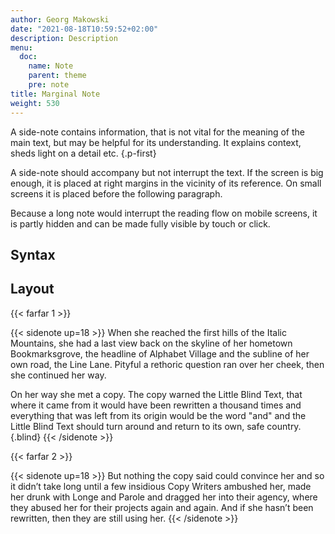```yaml
---
author: Georg Makowski
date: "2021-08-18T10:59:52+02:00"
description: Description
menu:
  doc:
    name: Note
    parent: theme
    pre: note    
title: Marginal Note
weight: 530
---
```


A side-note contains information, that is not vital for the meaning of the main text, but may be helpful for its understanding. It explains context, sheds light on a detail etc.
{.p-first}

A side-note should accompany but not interrupt the text. If the screen is big enough, it is placed at right margins in the vicinity of its reference. On small screens it is placed before the following paragraph.

Because a long note would interrupt the reading flow on mobile screens, it is partly hidden and can be made fully visible by touch or click.

## Syntax

## Layout

{{< farfar 1 >}}

{{< sidenote up=18 >}}
When she reached the first hills of the Italic Mountains, she had a last view back on the skyline of her hometown Bookmarksgrove, the headline of Alphabet Village and the subline of her own road, the Line Lane. Pityful a rethoric question ran over her cheek, then she continued her way.

On her way she met a copy. The copy warned the Little Blind Text, that where it came from it would have been rewritten a thousand times and everything that was left from its origin would be the word "and" and the Little Blind Text should turn around and return to its own, safe country.
{.blind}
{{< /sidenote >}}

{{< farfar 2 >}}

{{< sidenote up=18 >}}
But nothing the copy said could convince her and so it didn’t take long until a few insidious Copy Writers ambushed her, made her drunk with Longe and Parole and dragged her into their agency, where they abused her for their projects again and again. And if she hasn’t been rewritten, then they are still using her.
{{< /sidenote >}}
